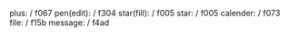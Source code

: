 plus: <i class="fas fa-plus"></i> / f067
pen(edit): <i class="fas fa-pen"></i> / f304
star(fill):<i class="fas fa-star"></i> / f005
star: <i class="far fa-star"></i> / f005 
calender: <i class="far fa-calendar-alt"></i> / f073
file: <i class="far fa-file"></i> / f15b
message: <i class="far fa-comment-dots"></i> / f4ad
